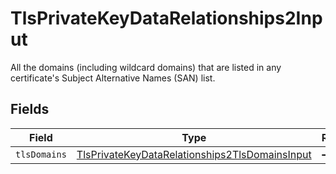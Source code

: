 # TlsPrivateKeyDataRelationships2Input

All the domains (including wildcard domains) that are listed in any certificate's Subject Alternative Names (SAN) list.


## Fields

| Field                                                                                                                   | Type                                                                                                                    | Required                                                                                                                | Description                                                                                                             |
| ----------------------------------------------------------------------------------------------------------------------- | ----------------------------------------------------------------------------------------------------------------------- | ----------------------------------------------------------------------------------------------------------------------- | ----------------------------------------------------------------------------------------------------------------------- |
| `tlsDomains`                                                                                                            | [TlsPrivateKeyDataRelationships2TlsDomainsInput](../../models/shared/tlsprivatekeydatarelationships2tlsdomainsinput.md) | :heavy_minus_sign:                                                                                                      | N/A                                                                                                                     |